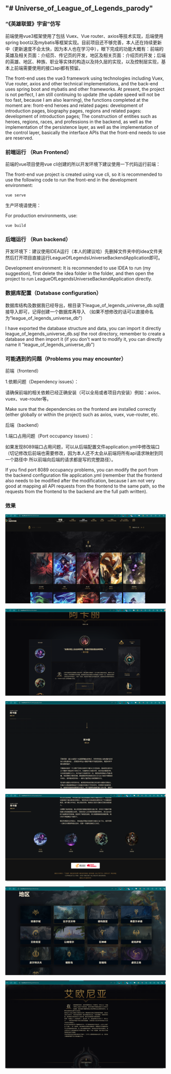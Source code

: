 ## "# Universe_of_League_of_Legends_parody" 

### “《英雄联盟》宇宙”仿写



前端使用vue3框架使用了包括 Vuex、Vue router、axios等技术实现，后端使用spring boot以及mybatis等框架实现。目前项目还不够完善，本人还在持续更新中（更新速度不会太快，因为本人也在学习中），眼下完成的功能大概有：前端的英雄及相关页面：介绍页、传记页的开发，地区及相关页面：介绍页的开发；后端的英雄、地区、种族、职业等实体的构造以及持久层的实现，以及控制层实现，基本上前端需要使用的接口api都有预留。

The front-end uses the vue3 framework using technologies including Vuex, Vue router, axios and other technical implementations, and the back-end uses spring boot and mybatis and other frameworks. At present, the project is not perfect, I am still continuing to update (the update speed will not be too fast, because I am also learning), the functions completed at the moment are: front-end heroes and related pages: development of introduction pages, biography pages, regions and related pages: development of introduction pages; The construction of entities such as heroes, regions, races, and professions in the backend, as well as the implementation of the persistence layer, as well as the implementation of the control layer, basically the interface APIs that the front-end needs to use are reserved.

### 前端运行 （Run Frontend）

前端的vue项目使用vue cli创建的所以开发环境下建议使用一下代码运行前端：

The front-end vue project is created using vue cli, so it is recommended to use the following code to run the front-end in the development environment:

```shell
vue serve
```

生产环境请使用：

For production environments, use:

```shell
vue build
```



### 后端运行 （Run backend）

开发环境下：建议使用IDEA运行（本人的建议哈）先删掉文件夹中的idea文件夹然后打开项目直接运行LeagueOfLegendsUniverseBackendApplication即可。

Development environment: It is recommended to use IDEA to run (my suggestion), first delete the idea folder in the folder, and then open the project to run LeagueOfLegendsUniverseBackendApplication directly.



### 数据库配置（Database configuration）

数据库结构及数据我已经导出，根目录下league_of_legends_universe_db.sql直接导入即可，记得创建一个数据库再导入 （如果不想修改的话可以直接命名为“league_of_legends_universe_db”）

I have exported the database structure and data, you can import it directly league_of_legends_universe_db.sql the root directory, remember to create a database and then import it (if you don't want to modify it, you can directly name it "league_of_legends_universe_db")



### 可能遇到的问题（Problems you may encounter）

前端（frontend）

1.依赖问题（Dependency issues）：

请确保前端的相关依赖已经正确安装（可以全局或者项目内安装）例如：axios、vuex、vue-router等。

Make sure that the dependencies on the frontend are installed correctly (either globally or within the project) such as axios, vuex, vue-router, etc.

后端（backend）

1.端口占用问题（Port occupancy issues）：

如果发现8089端口占用问题，可以从后端配置文件application.yml中修改端口（切记修改后前端也需要修改，因为本人还不太会从前端将所有api请求映射到同一个路径中 所以前端向后端的请求都是写的完整路径）。

If you find port 8089 occupancy problems, you can modify the port from the backend configuration file application.yml (remember that the frontend also needs to be modified after the modification, because I am not very good at mapping all API requests from the frontend to the same path, so the requests from the frontend to the backend are the full path written).



### 效果

![image-20230802120902928](README.assets/image-20230802120902928.png)

![image-20230802120921014](README.assets/image-20230802120921014.png)

![image-20230802120933205](README.assets/image-20230802120933205.png)

![image-20230802120940366](README.assets/image-20230802120940366.png)

![image-20230802120949293](README.assets/image-20230802120949293.png)

![image-20230802121003585](README.assets/image-20230802121003585.png)
